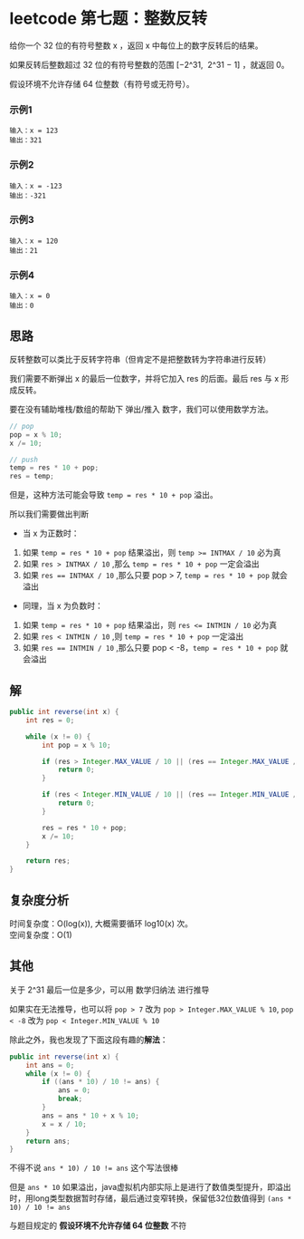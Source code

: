 # leetcode 第七题：整数反转

给你一个 32 位的有符号整数 x ，返回 x 中每位上的数字反转后的结果。

如果反转后整数超过 32 位的有符号整数的范围 [−2^31,  2^31 − 1] ，就返回 0。

假设环境不允许存储 64 位整数（有符号或无符号）。

### 示例1
```
输入：x = 123
输出：321
```

### 示例2
```
输入：x = -123
输出：-321
```

### 示例3
```
输入：x = 120
输出：21
```

### 示例4
```
输入：x = 0
输出：0
```

## 思路

反转整数可以类比于反转字符串（但肯定不是把整数转为字符串进行反转）

我们需要不断弹出 x 的最后一位数字，并将它加入 res 的后面。最后 res 与 x 形成反转。

要在没有辅助堆栈/数组的帮助下 弹出/推入 数字，我们可以使用数学方法。

```java
// pop
pop = x % 10;
x /= 10;

// push
temp = res * 10 + pop;
res = temp;
```

但是，这种方法可能会导致 `temp = res * 10 + pop` 溢出。

所以我们需要做出判断

+ 当 x 为正数时：

1. 如果 `temp = res * 10 + pop` 结果溢出，则 `temp >= INTMAX / 10` 必为真
2. 如果 `res > INTMAX / 10` ,那么 `temp = res * 10 + pop` 一定会溢出
3. 如果 `res == INTMAX / 10` ,那么只要 pop > 7, `temp = res * 10 + pop` 就会溢出

+ 同理，当 x 为负数时：

1. 如果 `temp = res * 10 + pop` 结果溢出，则 `res <= INTMIN / 10` 必为真
2. 如果 `res < INTMIN / 10` ,则 `temp = res * 10 + pop` 一定溢出
3. 如果 `res == INTMIN / 10` ,那么只要 pop < -8，`temp = res * 10 + pop` 就会溢出

## 解

```java
public int reverse(int x) {
    int res = 0;

    while (x != 0) {
        int pop = x % 10;

        if (res > Integer.MAX_VALUE / 10 || (res == Integer.MAX_VALUE / 10 && pop > 7)) {
            return 0;
        }

        if (res < Integer.MIN_VALUE / 10 || (res == Integer.MIN_VALUE / 10 && pop < -8)) {
            return 0;
        }

        res = res * 10 + pop;
        x /= 10;
    }

    return res;
}
```

## 复杂度分析
时间复杂度：O(log(x)), 大概需要循环 log10(x) 次。  
空间复杂度：O(1)

## 其他

关于 2^31 最后一位是多少，可以用 数学归纳法 进行推导

如果实在无法推导，也可以将 `pop > 7` 改为 `pop > Integer.MAX_VALUE % 10`, `pop < -8` 改为 `pop < Integer.MIN_VALUE % 10`

除此之外，我也发现了下面这段有趣的**解法**：

```java
public int reverse(int x) {
    int ans = 0;
	while (x != 0) {
		if ((ans * 10) / 10 != ans) {
			ans = 0;
			break;
		}
		ans = ans * 10 + x % 10;
		x = x / 10;
	}
	return ans;
}
```

不得不说 `ans * 10) / 10 != ans` 这个写法很棒

但是 `ans * 10` 如果溢出，java虚拟机内部实际上是进行了数值类型提升，即溢出时，用long类型数据暂时存储，最后通过变窄转换，保留低32位数值得到 `(ans * 10) / 10 != ans`

与题目规定的 **假设环境不允许存储 64 位整数** 不符